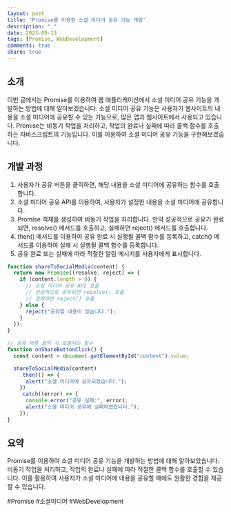 ```yaml
---
layout: post
title: "Promise를 이용한 소셜 미디어 공유 기능 개발"
description: " "
date: 2023-09-13
tags: [Promise, WebDevelopment]
comments: true
share: true
---
```


## 소개
이번 글에서는 Promise를 이용하여 웹 애플리케이션에서 소셜 미디어 공유 기능을 개발하는 방법에 대해 알아보겠습니다. 소셜 미디어 공유 기능은 사용자가 웹사이트의 내용을 소셜 미디어에 공유할 수 있는 기능으로, 많은 앱과 웹사이트에서 사용되고 있습니다. Promise는 비동기 작업을 처리하고, 작업의 완료나 실패에 따라 콜백 함수를 호출하는 자바스크립트의 기능입니다. 이를 이용하여 소셜 미디어 공유 기능을 구현해보겠습니다.

## 개발 과정
1. 사용자가 공유 버튼을 클릭하면, 해당 내용을 소셜 미디어에 공유하는 함수를 호출합니다.
2. 소셜 미디어 공유 API를 이용하여, 사용자가 설정한 내용을 소셜 미디어에 공유합니다.
3. Promise 객체를 생성하여 비동기 작업을 처리합니다. 만약 성공적으로 공유가 완료되면, resolve() 메서드를 호출하고, 실패하면 reject() 메서드를 호출합니다.
4. then() 메서드를 이용하여 공유 완료 시 실행될 콜백 함수를 등록하고, catch() 메서드를 이용하여 실패 시 실행될 콜백 함수를 등록합니다.
5. 공유 완료 또는 실패에 따라 적절한 알림 메시지를 사용자에게 표시합니다.

```javascript
function shareToSocialMedia(content) {
  return new Promise((resolve, reject) => {
    if (content.length > 0) {
      // 소셜 미디어 공유 API 호출
      // 성공적으로 공유되면 resolve() 호출
      // 실패하면 reject() 호출
    } else {
      reject("공유할 내용이 없습니다.");
    }
  });
}

// 공유 버튼 클릭 시 호출되는 함수
function onShareButtonClick() {
  const content = document.getElementById("content").value;

  shareToSocialMedia(content)
    .then(() => {
      alert("소셜 미디어에 공유되었습니다.");
    })
    .catch((error) => {
      console.error("공유 실패:", error);
      alert("소셜 미디어 공유에 실패하였습니다.");
    });
}
```

## 요약
Promise를 이용하여 소셜 미디어 공유 기능을 개발하는 방법에 대해 알아보았습니다. 비동기 작업을 처리하고, 작업의 완료나 실패에 따라 적절한 콜백 함수를 호출할 수 있습니다. 이를 활용하여 사용자가 소셜 미디어에 내용을 공유할 때에도 원활한 경험을 제공할 수 있습니다.

#Promise #소셜미디어 #WebDevelopment